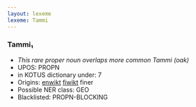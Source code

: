 ```yaml
---
layout: lexeme
lexeme: Tammi
---
```


###  Tammi₁

* _This rare proper noun overlaps more common *Tammi* (oak)_
* UPOS:  PROPN
* in KOTUS dictionary under:  7
* Origins: [enwikt](https://en.wiktionary.org/wiki/Tammi) [fiwikt](https://fi.wiktionary.org/wiki/Tammi) finer 
* Possible NER class:  GEO
* Blacklisted:  PROPN-BLOCKING

